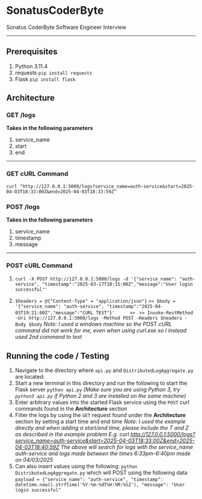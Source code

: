 
# SonatusCoderByte

Sonatus CoderByte Software Engineer Interview

---

## Prerequisites
1. Python 3.11.4
2. requests
	`pip install requests`
3. Flask
	`pip install flask`

## Architecture
### GET /logs
**Takes in the following parameters**
1. service_name
2. start
3. end
---
### GET cURL Command
`curl "http://127.0.0.1:5000/logs?service_name=auth-service&start=2025-04-03T18:33:00Z&end=2025-04-03T18:33:59Z"`
### POST /logs
**Takes in the following parameters**
1. service_name
2. timestamp
3. message
---
### POST cURL Command
1. `curl -X POST http://127.0.0.1:5000/logs -d '{"service_name": "auth-service", "timestamp":"2025-03-17T10:15:00Z","message":"User login successful"'`

2. `$headers = @{"Content-Type" = "application/json"}`
`>> $body = '{"service_name": "auth-service", "timestamp":"2025-04-03T19:21:00Z","message":"CURL TEST"}'     ` 
`>> `
`>> Invoke-RestMethod -Uri http://127.0.0.1:5000/logs -Method POST -Headers $headers -Body $body`
*Note: I used a windows machine so the POST cURL command did not work for me, even when using curl.exe so I instead used 2nd command to test*
## Running the code / Testing
1. Navigate to the directory where `api.py` and `DistributedLogAggregate.py` are located:
2. Start a new terminal in this directory and run the following to start the Flask server
	`python api.py`
	*(Make sure you are using Python 3, try `python3 api.py` if Python 2 and 3 are installed on the same machine)*
3. Enter arbitrary values into the started Flask service using the `POST` curl commands found in the **Architecture** section
4. Filter the logs by using the `GET` request found under the **Architecture** section by setting a start time and end time
*Note: I used the example directly and when adding a start/end time, please include the T and Z as described in the example problem*
*E.g. curl http://127.0.0.1:5000/logs?service_name=auth-service&start=2025-04-03T18:33:00Z&end=2025-04-03T18:40:59Z*
*The above will search for logs with the service_name auth-service and logs made between the times 6:33pm-6:40pm made on 04/03/2025*
5. Can also insert values using the following: `python DistributedLogAggregate.py` which will POST using the following data
`payload = {"service_name": "auth-service",
"timestamp": datetime.now().strftime('%Y-%m-%dT%H:%M:%SZ'),
"message": "User login successful"`
